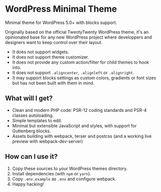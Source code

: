 # WordPress Minimal Theme

Minimal theme for WordPress 5.0+ with blocks support.

Originally based on the official TwentyTwenty WordPress theme, it's an opinionated base for any new WordPress project where developpers and designers want to keep control over their layout.

* It does not support widgets.
* It does not support theme customizer.
* It does not provide any custom action/filter for child themes to hook into. 
* It does not support `.aligncenter`, `.alignleft` or `.alignright`.
* It may support blocks settings as custom colors, gradients or font sizes but has not been built with them in mind.

## What will I get?

* Clean and modern PHP code: PSR-12 coding standards and PSR-4 classes autoloading.
* Simple templates to edit.
* Minimal but extensible JavaScript and styles, with support for Guttenberg blocks.
* Assets building with webpack, terser and postcss (and a working live preview with webpack-dev-server)

## How can I use it?

1. Copy these sources to your WordPress themes directory.
2. Install dependencies (with `npm` or `yarn`).
3. Copy `.env.example` as `.env` and configure webpack.
4. Happy hacking!
